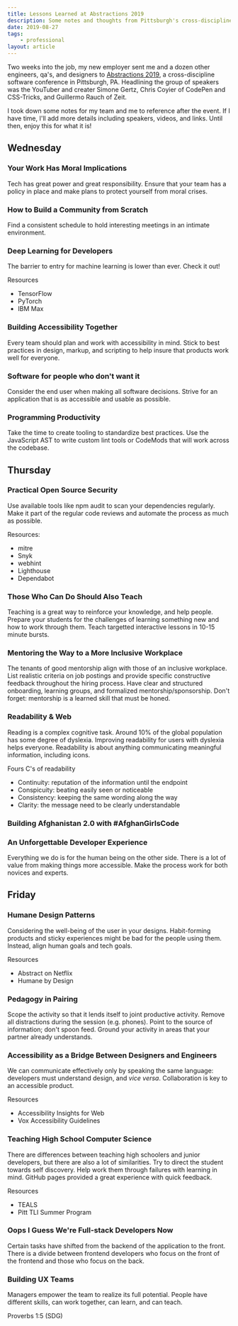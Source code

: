 ```yaml
---
title: Lessons Learned at Abstractions 2019
description: Some notes and thoughts from Pittsburgh's cross-discipline software conference
date: 2019-08-27
tags:
    - professional
layout: article
---
```


Two weeks into the job, my new employer sent me and a dozen other engineers, qa's, and designers to [Abstractions 2019](https://abstractions.io/), a cross-discipline software conference in Pittsburgh, PA. Headlining the group of speakers was the YouTuber and creater Simone Gertz, Chris Coyier of CodePen and CSS-Tricks, and Guillermo Rauch of Zeit.

I took down some notes for my team and me to reference after the event. If I have time, I'll add more details including speakers, videos, and links. Until then, enjoy this for what it is!

## Wednesday

### Your Work Has Moral Implications

Tech has great power and great responsibility. Ensure that your team has a policy in place and make plans to protect yourself from moral crises.

### How to Build a Community from Scratch

Find a consistent schedule to hold interesting meetings in an intimate environment.

### Deep Learning for Developers

The barrier to entry for machine learning is lower than ever. Check it out!

Resources
- TensorFlow
- PyTorch
- IBM Max

### Building Accessibility Together

Every team should plan and work with accessibility in mind. Stick to best practices in design, markup, and scripting to help insure that products work well for everyone.

### Software for people who don't want it

Consider the end user when making all software decisions. Strive for an application that is as accessible and usable as possible.

### Programming Productivity

Take the time to create tooling to standardize best practices. Use the JavaScript AST to write custom lint tools or CodeMods that will work across the codebase.

## Thursday

### Practical Open Source Security

Use available tools like npm audit to scan your dependencies regularly. Make it part of the regular code reviews and automate the process as much as possible.

Resources:
- mitre
- Snyk
- webhint
- Lighthouse
- Dependabot

### Those Who Can Do Should Also Teach

Teaching is a great way to reinforce your knowledge, and help people. Prepare your students for the challenges of learning something new and how to work through them. Teach targetted interactive lessons in 10-15 minute bursts.

### Mentoring the Way to a More Inclusive Workplace

The tenants of good mentorship align with those of an inclusive workplace. List realistic criteria on job postings and provide specific constructive feedback throughout the hiring process. Have clear and structured onboarding, learning groups, and formalized mentorship/sponsorship. Don't forget: mentorship is a learned skill that must be honed.

### Readability & Web

Reading is a complex cognitive task. Around 10% of the global population has some degree of dyslexia. Improving readability for users with dyslexia helps everyone. Readability is about anything communicating meaningful information, including icons.

Fours C's of readability
- Continuity: reputation of the information until the endpoint
- Conspicuity: beating easily seen or noticeable
- Consistency: keeping the same wording along the way
- Clarity: the message need to be clearly understandable

### Building Afghanistan 2.0 with #AfghanGirlsCode

### An Unforgettable Developer Experience

Everything we do is for the human being on the other side. There is a lot of value from making things more accessible. Make the process work for both novices and experts.

## Friday

### Humane Design Patterns

Considering the well-being of the user in your designs. Habit-forming products and sticky experiences might be bad for the people using them. Instead, align human goals and tech goals.

Resources
- Abstract on Netflix
- Humane by Design

### Pedagogy in Pairing

Scope the activity so that it lends itself to joint productive activity. Remove all distractions during the session (e.g. phones). Point to the source of information; don't spoon feed. Ground your activity in areas that your partner already understands.

### Accessibility as a Bridge Between Designers and Engineers

We can communicate effectively only by speaking the same language: developers must understand design, and _vice versa_. Collaboration is key to an accessible product.

Resources
- Accessibility Insights for Web
- Vox Accessibility Guidelines

### Teaching High School Computer Science

There are differences between teaching high schoolers and junior developers, but there are also a lot of similarities. Try to direct the student towards self discovery. Help work them through failures with learning in mind. GitHub pages provided a great experience with quick feedback.

Resources
- TEALS
- Pitt TLI Summer Program

### Oops I Guess We're Full-stack Developers Now

Certain tasks have shifted from the backend of the application to the front. There is a divide between frontend developers who focus on the front of the frontend and those who focus on the back.

### Building UX Teams

Managers empower the team to realize its full potential. People have different skills, can work together, can learn, and can teach.

Proverbs 1:5 (SDG)